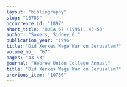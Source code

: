 ```yaml
---
layout: "bibliography"
slug: "10783"
occurrence_id: "1897"
short_title: "HUCA 67 (1996), 43-53"
author: "Sowers, Sidney G."
publication_year: "1996"
title: "Did Xerxes Wage War on Jerusalem?"
volume_no_: "67"
pages: "43-53"
journal: "Hebrew Union College Annual"
title: "Did Xerxes Wage War on Jerusalem?"
previous_item: "10786"
---
```

